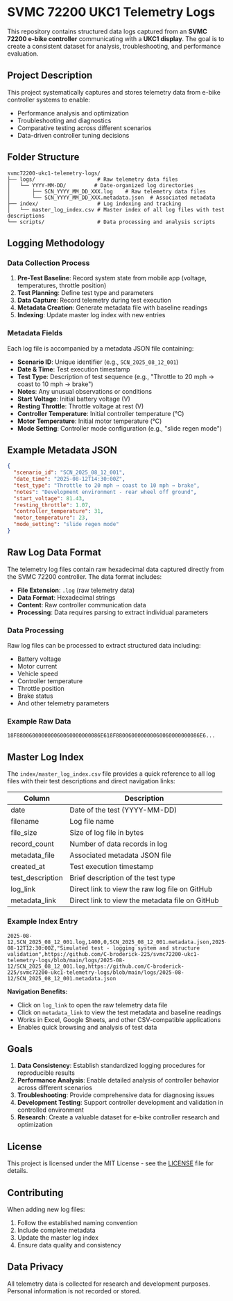 # SVMC 72200 UKC1 Telemetry Logs

This repository contains structured data logs captured from an **SVMC 72200 e-bike controller** communicating with a **UKC1 display**. The goal is to create a consistent dataset for analysis, troubleshooting, and performance evaluation.

## Project Description

This project systematically captures and stores telemetry data from e-bike controller systems to enable:
- Performance analysis and optimization
- Troubleshooting and diagnostics
- Comparative testing across different scenarios
- Data-driven controller tuning decisions

## Folder Structure

```
svmc72200-ukc1-telemetry-logs/
├── logs/                    # Raw telemetry data files
│   └── YYYY-MM-DD/         # Date-organized log directories
│       ├── SCN_YYYY_MM_DD_XXX.log    # Raw telemetry data files
│       └── SCN_YYYY_MM_DD_XXX.metadata.json  # Associated metadata
├── index/                   # Log indexing and tracking
│   └── master_log_index.csv # Master index of all log files with test descriptions
└── scripts/                 # Data processing and analysis scripts
```

## Logging Methodology

### Data Collection Process
1. **Pre-Test Baseline**: Record system state from mobile app (voltage, temperatures, throttle position)
2. **Test Planning**: Define test type and parameters
3. **Data Capture**: Record telemetry during test execution
4. **Metadata Creation**: Generate metadata file with baseline readings
5. **Indexing**: Update master log index with new entries

### Metadata Fields

Each log file is accompanied by a metadata JSON file containing:

- **Scenario ID**: Unique identifier (e.g., `SCN_2025_08_12_001`)
- **Date & Time**: Test execution timestamp
- **Test Type**: Description of test sequence (e.g., "Throttle to 20 mph → coast to 10 mph → brake")
- **Notes**: Any unusual observations or conditions
- **Start Voltage**: Initial battery voltage (V)
- **Resting Throttle**: Throttle voltage at rest (V)
- **Controller Temperature**: Initial controller temperature (°C)
- **Motor Temperature**: Initial motor temperature (°C)
- **Mode Setting**: Controller mode configuration (e.g., "slide regen mode")

## Example Metadata JSON

```json
{
  "scenario_id": "SCN_2025_08_12_001",
  "date_time": "2025-08-12T14:30:00Z",
  "test_type": "Throttle to 20 mph → coast to 10 mph → brake",
  "notes": "Development environment - rear wheel off ground",
  "start_voltage": 81.43,
  "resting_throttle": 1.07,
  "controller_temperature": 31,
  "motor_temperature": 23,
  "mode_setting": "slide regen mode"
}
```

## Raw Log Data Format

The telemetry log files contain raw hexadecimal data captured directly from the SVMC 72200 controller. The data format includes:

- **File Extension**: `.log` (raw telemetry data)
- **Data Format**: Hexadecimal strings
- **Content**: Raw controller communication data
- **Processing**: Data requires parsing to extract individual parameters

### Data Processing
Raw log files can be processed to extract structured data including:
- Battery voltage
- Motor current
- Vehicle speed
- Controller temperature
- Throttle position
- Brake status
- And other telemetry parameters

### Example Raw Data
```
18F880060000000060060000000086E618F880060000000060060000000086E6...
```

## Master Log Index

The `index/master_log_index.csv` file provides a quick reference to all log files with their test descriptions and direct navigation links:

| Column | Description |
|--------|-------------|
| date | Date of the test (YYYY-MM-DD) |
| filename | Log file name |
| file_size | Size of log file in bytes |
| record_count | Number of data records in log |
| metadata_file | Associated metadata JSON file |
| created_at | Test execution timestamp |
| test_description | Brief description of the test type |
| log_link | Direct link to view the raw log file on GitHub |
| metadata_link | Direct link to view the metadata file on GitHub |

### Example Index Entry
```
2025-08-12,SCN_2025_08_12_001.log,1400,0,SCN_2025_08_12_001.metadata.json,2025-08-12T12:30:00Z,"Simulated test - logging system and structure validation",https://github.com/C-broderick-225/svmc72200-ukc1-telemetry-logs/blob/main/logs/2025-08-12/SCN_2025_08_12_001.log,https://github.com/C-broderick-225/svmc72200-ukc1-telemetry-logs/blob/main/logs/2025-08-12/SCN_2025_08_12_001.metadata.json
```

**Navigation Benefits:**
- Click on `log_link` to open the raw telemetry data file
- Click on `metadata_link` to view the test metadata and baseline readings
- Works in Excel, Google Sheets, and other CSV-compatible applications
- Enables quick browsing and analysis of test data

## Goals

1. **Data Consistency**: Establish standardized logging procedures for reproducible results
2. **Performance Analysis**: Enable detailed analysis of controller behavior across different scenarios
3. **Troubleshooting**: Provide comprehensive data for diagnosing issues
4. **Development Testing**: Support controller development and validation in controlled environment
5. **Research**: Create a valuable dataset for e-bike controller research and optimization

## License

This project is licensed under the MIT License - see the [LICENSE](LICENSE) file for details.

## Contributing

When adding new log files:
1. Follow the established naming convention
2. Include complete metadata
3. Update the master log index
4. Ensure data quality and consistency

## Data Privacy

All telemetry data is collected for research and development purposes. Personal information is not recorded or stored.
